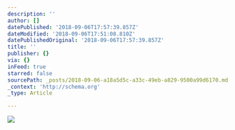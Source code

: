 ```yaml
---
description: ''
author: []
datePublished: '2018-09-06T17:57:39.857Z'
dateModified: '2018-09-06T17:51:08.810Z'
datePublishedOriginal: '2018-09-06T17:57:39.857Z'
title: ''
publisher: {}
via: {}
inFeed: true
starred: false
sourcePath: _posts/2018-09-06-a18a5d5c-a33c-49eb-a829-9500a99d6170.md
_context: 'http://schema.org'
_type: Article

---
```

![](https://the-grid-user-content.s3-us-west-2.amazonaws.com/aed7aad0-2466-4716-8fd3-c692e6da3f94.jpg)